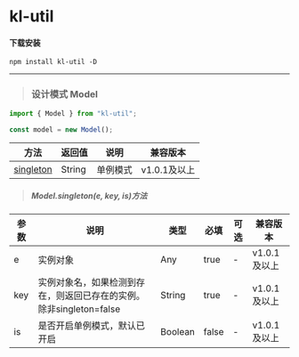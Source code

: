 # kl-util

#### 下载安装
`npm install kl-util -D`

----------

<span id="Model"></span>
> ### 设计模式 Model

```javascript
import { Model } from "kl-util";

const model = new Model();
```

|  方法  | 返回值   | 说明   | 兼容版本  |
|  ----  |  ----  | ---- | ----  |
| [singleton](#Model.singleton) | String | 单例模式 | v1.0.1及以上 |


<span id="Model.singleton"></span>
> ##### Model.singleton(e, key, is)方法

|  参数   |  说明   | 类型  | 必填  | 可选  | 兼容版本  |
|  ----  | ---- | ----  | ----  | ----  | ----  |
|  e  | 实例对象 | Any  | true  |  -  | v1.0.1及以上 |
|  key  | 实例对象名，如果检测到存在，则返回已存在的实例。除非singleton=false | String  | true  |  -  | v1.0.1及以上 |
|  is  | 是否开启单例模式，默认已开启 | Boolean  | false  |  -  | v1.0.1及以上 |

